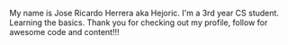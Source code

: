 My name is Jose Ricardo Herrera aka Hejoric. I'm a 3rd year CS student. Learning the basics. Thank you for checking out my profile, follow for awesome code and content!!!

<!---
hejoric/hejoric is a ✨ special ✨ repository because its `README.md` (this file) appears on your GitHub profile.
You can click the Preview link to take a look at your changes.
--->
